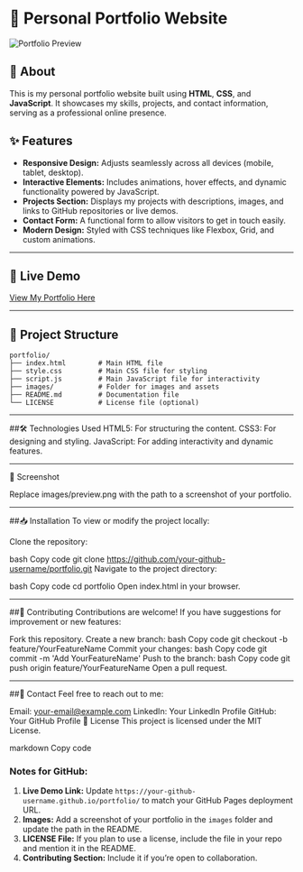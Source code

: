 # 🌟 Personal Portfolio Website

![Portfolio Preview](images/preview.png)

## 📖 About  
This is my personal portfolio website built using **HTML**, **CSS**, and **JavaScript**. It showcases my skills, projects, and contact information, serving as a professional online presence.  

## ✨ Features  
- **Responsive Design:** Adjusts seamlessly across all devices (mobile, tablet, desktop).  
- **Interactive Elements:** Includes animations, hover effects, and dynamic functionality powered by JavaScript.  
- **Projects Section:** Displays my projects with descriptions, images, and links to GitHub repositories or live demos.  
- **Contact Form:** A functional form to allow visitors to get in touch easily.  
- **Modern Design:** Styled with CSS techniques like Flexbox, Grid, and custom animations.  

---

## 🚀 Live Demo  
[View My Portfolio Here](https://your-github-username.github.io/portfolio/)  

---

## 📂 Project Structure  

```plaintext
portfolio/
├── index.html        # Main HTML file
├── style.css         # Main CSS file for styling
├── script.js         # Main JavaScript file for interactivity
├── images/           # Folder for images and assets
├── README.md         # Documentation file
└── LICENSE           # License file (optional)
```

---

##🛠️ Technologies Used
HTML5: For structuring the content.
CSS3: For designing and styling.
JavaScript: For adding interactivity and dynamic features.

---

📸 Screenshot

Replace images/preview.png with the path to a screenshot of your portfolio.

---

##📥 Installation
To view or modify the project locally:

Clone the repository:

bash
Copy code
git clone https://github.com/your-github-username/portfolio.git
Navigate to the project directory:

bash
Copy code
cd portfolio
Open index.html in your browser.

---

##🤝 Contributing
Contributions are welcome! If you have suggestions for improvement or new features:

Fork this repository.
Create a new branch:
bash
Copy code
git checkout -b feature/YourFeatureName
Commit your changes:
bash
Copy code
git commit -m 'Add YourFeatureName'
Push to the branch:
bash
Copy code
git push origin feature/YourFeatureName
Open a pull request.

---

##📧 Contact
Feel free to reach out to me:

Email: your-email@example.com
LinkedIn: Your LinkedIn Profile
GitHub: Your GitHub Profile
📜 License
This project is licensed under the MIT License.

markdown
Copy code

### Notes for GitHub:
1. **Live Demo Link:** Update `https://your-github-username.github.io/portfolio/` to match your GitHub Pages deployment URL.  
2. **Images:** Add a screenshot of your portfolio in the `images` folder and update the path in the README.  
3. **LICENSE File:** If you plan to use a license, include the file in your repo and mention it in the README.  
4. **Contributing Section:** Include it if you’re open to collaboration.





